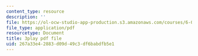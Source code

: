 ```yaml
---
content_type: resource
description: ''
file: https://ol-ocw-studio-app-production.s3.amazonaws.com/courses/6-042j-mathematics-for-computer-science-spring-2015/267a33e42883d09d49c3df6babdfb5e1_Mhip1rljvRo.pdf
file_type: application/pdf
resourcetype: Document
title: 3play pdf file
uid: 267a33e4-2883-d09d-49c3-df6babdfb5e1
---
```

